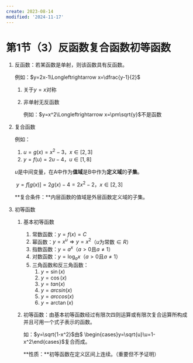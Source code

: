 ```yaml
---
create: 2023-08-14
modified: '2024-11-17'
---
```


# 第1节（3）反函数复合函数初等函数

1. 反函数：若某函数是单射，则该函数具有反函数。

   例如：$y=2x-1\Longleftrightarrow x=\dfrac{y-1}{2}$

   1. 关于$y=x$对称

   2. 非单射无反函数

      例如：$y=x^2\Longleftrightarrow x=\pm\sqrt{y}$不是函数

2. 复合函数

   例如：

   1. $u=g(x)=x^2-3$，$x\in [2,3]$
   2. $y=f(u)=2u-4$，$u\in [1,8]$

   $u$是中间变量，在A中作为**值域**是B中作为**定义域**的**子集**。

   ​	$y=f[g(x)]=2g(x)-4=2x^2-2$，$x\in [2,3]$

   **复合条件：**内层函数的值域是外层函数定义域的子集。

3. 初等函数

   1. 基本初等函数

      1. 常数函数：$y=f(x)=C$
      2. 幂函数：$y=x^u\Rightarrow y=x^2$（$u$为常数$\in R$）
      3. 指数函数：$y=a^x$（$a>0$且$a\neq 1$）
      4. 对数函数：$y=\log_{a}x$（$a>0$且$a\neq 1$）
      5. 三角函数和反三角函数：
         1. $y=\sin(x)$
         2. $y=\cos(x)$
         3. $y=tan(x)$
         4. $y=arcsin(x)$
         5. $y=arccos(x)$
         6. $y=\arctan(x)$

   2. 初等函数：由基本初等函数经过有限次四则运算或有限次复合运算所构成并且可用一个式子表示的函数。

      如：$y=\sqrt{1-x^2}$由$ \begin{cases}y=\sqrt{u}\\u=1-x^2\end{cases}$复合而成。

      **性质：**初等函数在定义区间上连续。（重要但不予证明）